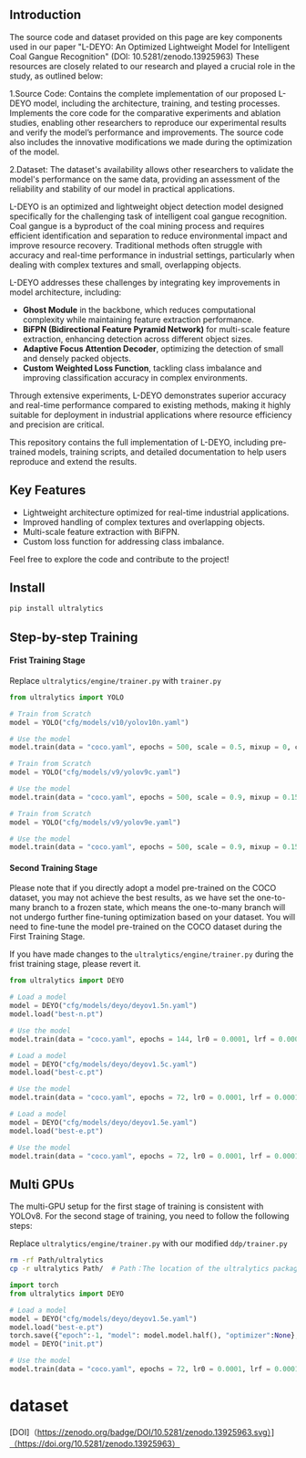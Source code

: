 ## Introduction
The source code and dataset provided on this page are key components used in our paper "L-DEYO: An Optimized Lightweight Model for Intelligent Coal Gangue Recognition" (DOI: 10.5281/zenodo.13925963) 
These resources are closely related to our research and played a crucial role in the study, as outlined below:

1.Source Code:
Contains the complete implementation of our proposed L-DEYO model, including the architecture, training, and testing processes.
Implements the core code for the comparative experiments and ablation studies, enabling other researchers to reproduce our experimental results and verify the model’s performance and improvements.
The source code also includes the innovative modifications we made during the optimization of the model.

2.Dataset:
The dataset's availability allows other researchers to validate the model's performance on the same data, providing an assessment of the reliability and stability of our model in practical applications.

L-DEYO is an optimized and lightweight object detection model designed specifically for the challenging task of intelligent coal gangue recognition. Coal gangue is a byproduct of the coal mining process and requires efficient identification and separation to reduce environmental impact and improve resource recovery. Traditional methods often struggle with accuracy and real-time performance in industrial settings, particularly when dealing with complex textures and small, overlapping objects.

L-DEYO addresses these challenges by integrating key improvements in model architecture, including:

- **Ghost Module** in the backbone, which reduces computational complexity while maintaining feature extraction performance.
- **BiFPN (Bidirectional Feature Pyramid Network)** for multi-scale feature extraction, enhancing detection across different object sizes.
- **Adaptive Focus Attention Decoder**, optimizing the detection of small and densely packed objects.
- **Custom Weighted Loss Function**, tackling class imbalance and improving classification accuracy in complex environments.

Through extensive experiments, L-DEYO demonstrates superior accuracy and real-time performance compared to existing methods, making it highly suitable for deployment in industrial applications where resource efficiency and precision are critical.

This repository contains the full implementation of L-DEYO, including pre-trained models, training scripts, and detailed documentation to help users reproduce and extend the results.

## Key Features

- Lightweight architecture optimized for real-time industrial applications.
- Improved handling of complex textures and overlapping objects.
- Multi-scale feature extraction with BiFPN.
- Custom loss function for addressing class imbalance.

Feel free to explore the code and contribute to the project!

## Install
```bash
pip install ultralytics
```

## Step-by-step Training

#### Frist Training Stage
Replace `ultralytics/engine/trainer.py` with `trainer.py`

```python
from ultralytics import YOLO

# Train from Scratch
model = YOLO("cfg/models/v10/yolov10n.yaml")

# Use the model
model.train(data = "coco.yaml", epochs = 500, scale = 0.5, mixup = 0, copy_paste = 0)

# Train from Scratch
model = YOLO("cfg/models/v9/yolov9c.yaml")

# Use the model
model.train(data = "coco.yaml", epochs = 500, scale = 0.9, mixup = 0.15, copy_paste = 0.3)

# Train from Scratch
model = YOLO("cfg/models/v9/yolov9e.yaml")

# Use the model
model.train(data = "coco.yaml", epochs = 500, scale = 0.9, mixup = 0.15, copy_paste = 0.3)
```

#### Second Training Stage

Please note that if you directly adopt a model pre-trained on the COCO dataset, you may not achieve the best results, as we have set the one-to-many branch to a frozen state, which means the one-to-many branch will not undergo further fine-tuning optimization based on your dataset. You will need to fine-tune the model pre-trained on the COCO dataset during the First Training Stage.

If you have made changes to the `ultralytics/engine/trainer.py` during the frist training stage, please revert it.

```python
from ultralytics import DEYO

# Load a model
model = DEYO("cfg/models/deyo/deyov1.5n.yaml")
model.load("best-n.pt")

# Use the model
model.train(data = "coco.yaml", epochs = 144, lr0 = 0.0001, lrf = 0.0001, weight_decay = 0.0001, optimizer = 'AdamW', warmup_epochs = 0, mosaic = 0, scale = 0.5, mixup = 0, copy_paste = 0, freeze = 23)

# Load a model
model = DEYO("cfg/models/deyo/deyov1.5c.yaml")
model.load("best-c.pt")

# Use the model
model.train(data = "coco.yaml", epochs = 72, lr0 = 0.0001, lrf = 0.0001, weight_decay = 0.0001, optimizer = 'AdamW', warmup_epochs = 0, mosaic = 0, scale = 0.9, mixup = 0.15, copy_paste = 0.3, freeze = 22)

# Load a model
model = DEYO("cfg/models/deyo/deyov1.5e.yaml")
model.load("best-e.pt")

# Use the model
model.train(data = "coco.yaml", epochs = 72, lr0 = 0.0001, lrf = 0.0001, weight_decay = 0.0001, optimizer = 'AdamW', warmup_epochs = 0, mosaic = 0, scale = 0.9, mixup = 0.15, copy_paste = 0.3, freeze = 42)
```

## Multi GPUs
The multi-GPU setup for the first stage of training is consistent with YOLOv8. For the second stage of training, you need to follow the following steps:

Replace `ultralytics/engine/trainer.py` with our modified `ddp/trainer.py`
```bash
rm -rf Path/ultralytics
cp -r ultralytics Path/  # Path：The location of the ultralytics package
```

```python
import torch
from ultralytics import DEYO

# Load a model
model = DEYO("cfg/models/deyo/deyov1.5e.yaml")
model.load("best-e.pt")
torch.save({"epoch":-1, "model": model.model.half(), "optimizer":None}, "init.pt")
model = DEYO("init.pt")

# Use the model
model.train(data = "coco.yaml", epochs = 72, lr0 = 0.0001, lrf = 0.0001, weight_decay = 0.0001, optimizer = 'AdamW', warmup_epochs = 0, mosaic = 0, scale = 0.9, mixup = 0.15, copy_paste = 0.3, freeze = 42, device = '0, 1, 2, 3, 4, 5, 6, 7')
```
# dataset
[DOI]（https://zenodo.org/badge/DOI/10.5281/zenodo.13925963.svg）]（https://doi.org/10.5281/zenodo.13925963）
